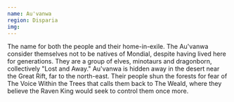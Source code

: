 ```yaml
---
name: Au'vanwa
region: Disparia
img: 
---
```

The name for both the people and their home-in-exile. The Au'vanwa consider themselves not to be natives of Mondial, despite having lived here for generations. They are a group of elves, minotaurs and dragonborn, collectively "Lost and Away." Au'vanwa is hidden away in the desert near the Great Rift, far to the north-east. Their people shun the forests for fear of The Voice Within the Trees that calls them back to The Weald, where they believe the Raven King would seek to control them once more.